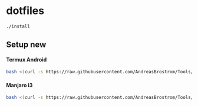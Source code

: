 # dotfiles

```bash
./install
```

## Setup new

#### Termux Android
```bash
bash <(curl -s https://raw.githubusercontent.com/AndreasBrostrom/Tools/master/SetupScripts/setupAndroidTermux.sh)
```

#### Manjaro i3
```bash
bash <(curl -s https://raw.githubusercontent.com/AndreasBrostrom/Tools/master/SetupScripts/setupManjaroI3.sh)
```
